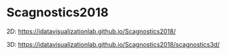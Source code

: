 # Scagnostics2018
2D: https://idatavisualizationlab.github.io/Scagnostics2018/

3D: https://idatavisualizationlab.github.io/Scagnostics2018/scagnostics3d/
